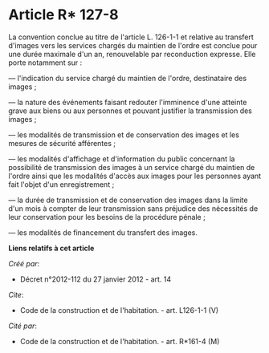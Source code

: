 # Article R* 127-8

La convention conclue au titre de l'article L. 126-1-1 et relative au transfert d'images vers les services chargés du
maintien de l'ordre est conclue pour une durée maximale d'un an, renouvelable par reconduction expresse. Elle porte notamment
sur : 

― l'indication du service chargé du maintien de l'ordre, destinataire des images ; 

― la nature des événements faisant redouter l'imminence d'une atteinte grave aux biens ou aux personnes et pouvant justifier
la transmission des images ; 

― les modalités de transmission et de conservation des images et les mesures de sécurité afférentes ; 

― les modalités d'affichage et d'information du public concernant la possibilité de transmission des images à un service
chargé du maintien de l'ordre ainsi que les modalités d'accès aux images pour les personnes ayant fait l'objet d'un
enregistrement ; 

― la durée de transmission et de conservation des images dans la limite d'un mois à compter de leur transmission sans
préjudice des nécessités de leur conservation pour les besoins de la procédure pénale ; 

― les modalités de financement du transfert des images.

**Liens relatifs à cet article**

_Créé par_:

  - Décret n°2012-112 du 27 janvier 2012 - art. 14

_Cite_:

  - Code de la construction et de l'habitation. - art. L126-1-1 (V)

_Cité par_:

  - Code de la construction et de l'habitation. - art. R*161-4 (M)
